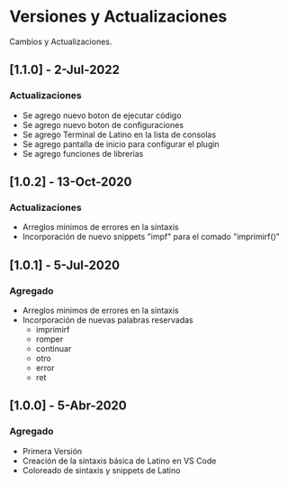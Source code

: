 # Versiones y Actualizaciones
Cambios y Actualizaciones.

## [1.1.0] - 2-Jul-2022
### Actualizaciones
- Se agrego nuevo boton de ejecutar código
- Se agrego nuevo boton de configuraciones
- Se agrego Terminal de Latino en la lista de consolas
- Se agrego pantalla de inicio para configurar el plugin
- Se agrego funciones de librerías

## [1.0.2] - 13-Oct-2020
### Actualizaciones
- Arreglos minimos de errores en la sintaxis
- Incorporación de nuevo snippets "impf" para el comado "imprimirf()"

## [1.0.1] - 5-Jul-2020
### Agregado
- Arreglos minimos de errores en la sintaxis
- Incorporación de nuevas palabras reservadas
  - imprimirf
  - romper
  - continuar
  - otro
  - error
  - ret

## [1.0.0] - 5-Abr-2020
### Agregado
- Primera Versión
- Creación de la sintaxis básica de Latino en VS Code
- Coloreado de sintaxis y snippets de Latino
